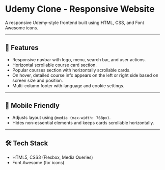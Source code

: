 # Udemy Clone - Responsive Website

A responsive Udemy-style frontend built using HTML, CSS, and Font Awesome icons.

---

## 🚀 Features

- Responsive navbar with logo, menu, search bar, and user actions.
- Horizontal scrollable course card section.
-  Popular courses section with horizontally scrollable cards.
- On hover, detailed course info appears on the left or right side based on screen size and position.
- Multi-column footer with language and cookie settings.

---

## 📱 Mobile Friendly

- Adjusts layout using `@media (max-width: 768px)`.
- Hides non-essential elements and keeps cards scrollable horizontally.

---

## 🛠 Tech Stack

- HTML5, CSS3 (Flexbox, Media Queries)
- Font Awesome (for icons)

